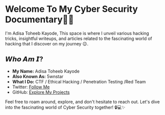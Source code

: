# Welcome To My Cyber Security Documentary👨‍💻

I'm Adisa Toheeb Kayode, This space is where I unveil various hacking tricks, insightful writeups, and articles related to the fascinating world of hacking that I discover on my journey 😉.

## 𝙒𝙝𝙤 𝘼𝙢 𝙄?

- **My Name:** Adisa Toheeb Kayode
- **Also Known As:** 5wnstar
- **What I Do:** CTF / Ethical Hacking / Penetration Testing /Red Team
- Twitter: [Follow Me](https://twitter.com/5wnstar)
- GitHub: [Explore My Projects](https://github.com/5wnstar)

Feel free to roam around, explore, and don't hesitate to reach out. Let's dive into the fascinating world of Cyber Security together! 🔒💻✨
